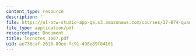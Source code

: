 ```yaml
---
content_type: resource
description: ''
file: https://ol-ocw-studio-app-qa.s3.amazonaws.com/courses/17-874-quantitative-research-methods-multivariate-spring-2004/ae736caf261889eefc91498e89f84101_lecnotes_1007.pdf
file_type: application/pdf
resourcetype: Document
title: lecnotes_1007.pdf
uid: ae736caf-2618-89ee-fc91-498e89f84101
---
```


